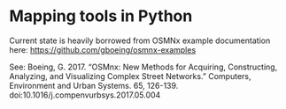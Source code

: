 # Mapping tools in Python

Current state is heavily borrowed from OSMNx example documentation here: https://github.com/gboeing/osmnx-examples


See: Boeing, G. 2017. “OSMnx: New Methods for Acquiring, Constructing, Analyzing, and Visualizing Complex Street Networks.” Computers, Environment and Urban Systems. 65, 126-139. doi:10.1016/j.compenvurbsys.2017.05.004
